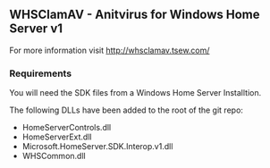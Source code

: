 ## WHSClamAV - Anitvirus for Windows Home Server v1

For more information visit http://whsclamav.tsew.com/

### Requirements

You will need the SDK files from a Windows Home Server Installtion.

The following DLLs have been added to the root of the git repo:
* HomeServerControls.dll
* HomeServerExt.dll
* Microsoft.HomeServer.SDK.Interop.v1.dll
* WHSCommon.dll
